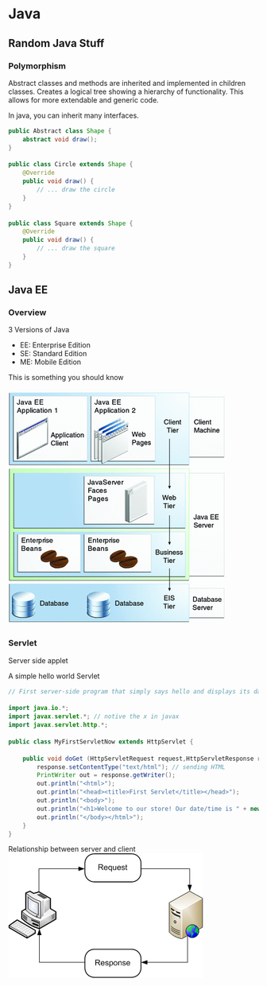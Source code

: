 # Java 
## Random Java Stuff
### Polymorphism 
Abstract classes and methods are inherited and implemented in children classes. Creates a logical tree showing a hierarchy of functionality. This allows for more extendable and generic code.

In java, you can inherit many interfaces.

```Java
public Abstract class Shape {
    abstract void draw();
}

public class Circle extends Shape {
    @Override 
    public void draw() {
        // ... draw the circle
    }
}

public class Square extends Shape {
    @Override 
    public void draw() {
        // ... draw the square
    }
}
```

## Java EE 
### Overview 
3 Versions of Java
* EE: Enterprise Edition 
* SE: Standard Edition 
* ME: Mobile Edition 

This is something you should know 

![Know this](overview-multitieredapps.gif)

### Servlet 
Server side applet 

A simple hello world Servlet 
```java
// First server-side program that simply says hello and displays its date/time

import java.io.*;
import javax.servlet.*; // notive the x in javax
import javax.servlet.http.*;

public class MyFirstServletNow extends HttpServlet {

    public void doGet (HttpServletRequest request,HttpServletResponse response) throws ServletException, IOException { 
        response.setContentType("text/html"); // sending HTML 
        PrintWriter out = response.getWriter();
        out.println("<html>"); 
        out.println("<head><title>First Servlet</title></head>"); 
        out.println("<body>"); 
        out.println("<h1>Welcome to our store! Our date/time is " + new java.util.Date() + "</h1>");
        out.println("</body></html>"); 
    } 
}

```
Relationship between server and client 
![request response](request_response.png)


